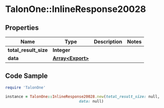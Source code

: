 # TalonOne::InlineResponse20028

## Properties

Name | Type | Description | Notes
------------ | ------------- | ------------- | -------------
**total_result_size** | **Integer** |  | 
**data** | [**Array&lt;Export&gt;**](Export.md) |  | 

## Code Sample

```ruby
require 'TalonOne'

instance = TalonOne::InlineResponse20028.new(total_result_size: null,
                                 data: null)
```


